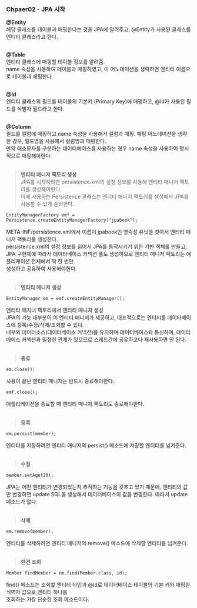 ### Chpaer02 - JPA 시작



<b> @Entity </b> <br>
해당 클래스를 테이블과 매핑한다는 것을 JPA에 알려주고, @Entity가 사용된 클래스를 엔티티 클래스라고 한다.
<br><br>

<b> @Table </b> <br>
엔티티 클래스에 매핑할 테이블 정보를 알려줌.<br>
name 속성을 사용하여 테이블과 매핑하였고, 이 어노테이션을 생략하면 엔티티 이름으로 테이블과 매핑한다.
<br><br>

<b> @Id </b> <br>
엔티티 클래스의 필드를 테이블의 기본키 (Primary Key)에 매핑하고, @Id가 사용된 필드를 식별자 필드라고 한다.
<br><br>

<b> @Column </b> <br>
필드를 컬럼에 매핑하고 name 속성을 사용해서 컬럼과 매핑.
매핑 어노테이션을 생략한 경우, 필드명을 사용해서 컬럼명과 매핑한다.<br>
만약 대소문자를 구분하는 데이터베이스를 사용하는 경우 name 속성을 사용하여 명시적으로 매핑해야한다.
<br><br>

><b> 엔티티 매니저 팩토리 생성 </b> <br>
JPA를 시작하려면 persistence.xml의 설정 정보를 사용해 엔티티 매니저 팩토리를 생성해야한다. <br>
이때 사용하는 Persistence 클래스는 엔티티 매니저 팩토리를 생성해서 JPA를 사용할 수 있게 준비한다. <br>
```
EntityManagerFactory emf = Persistence.createEntityManagerFactory("jpabook");
```
META-INF/persistence.xml에서 이름이 jpabook인 영속성 유닛을 찾아서 엔티티 매니저 팩토리를 생성한다.<br>
persistence.xml의 설정 정보를 읽어서 JPA를 동작시키기 위한 기반 객체를 만들고, <br>
JPA 구현체에 따라서 데이터베이스 커넥션 풀도 생성하므로 엔티티 매니저 팩토리는 애플리케이션 전체에서 딱 한 번만<br>
생성하고 공유하여 사용해야한다.
<br><br>

><b> 엔티티 매니저 생성 </b> <br>
```
EntityManager em = emf.createEntityManager();
```
엔티티 매지너 팩토리에서 엔티티 매니저 생성<br>
JPA의 기능 대부분이 이 엔티티 매니저가 제공하고, 대표적으로는 엔티티를 데이터베이스에 등록/수정/삭제/조회할 수 있다.<br>
내부의 데이터소스(데이터베이스 커넥션)를 유지하며 데이터베이스와 통신하며, 데이터베이스 커넥션과 밀접한 관계가 있으므로 스레드간에 공유하고나 재사용하면 안 된다.
<br><br>

><b> 종료 </b> <br>
```
em.close();
```
사용이 끝난 엔티티 매니저는 반드시 종료해야한다.
```
emf.close(); 
```
애플리케이션을 종료할 때 엔티티 매니저 팩토리도 종료해야한다.
<br><br>

><b> 등록 </b> <br>
```
em.persist(member);
```
엔티티를 저장하려면 엔티티 매니저의 persist() 메소드에 저장할 엔티티를 넘겨준다.
<br><br>

><b> 수정 </b> <br>
```
member.setAge(20);
```
JPA는 어떤 엔티티가 변경되었는지 추적하는 기능을 갖추고 있기 때문에, 엔티티의 값만 변경하면 update SQL을 
생성해서 데이터베이스의 값을 변경한다. 따라서 update 메소드가 없다.
<br><br>

><b> 삭제 </b> <br>
```
em.remove(member);
```
엔티티를 삭제하려면 엔티티 매니저의 remove() 메소드에 삭제할 엔티티를 넘겨준다.
<br><br>

><b> 한견 조회 </b> <br>
```
Member findMember = em.find(Member.class, id);
```
find() 메소드는 조회할 엔티티 타입과 @Id로 데이터베이스 테이블의 기본 키와 매핑한 식벽자 값으로 엔티티 하나를<br>
조회하는 가장 단순한 조회 메소드이다.
<br><br>
